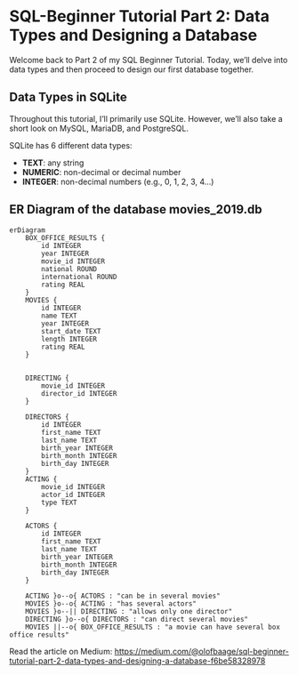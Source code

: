 # SQL-Beginner Tutorial Part 2: Data Types and Designing a Database
Welcome back to Part 2 of my SQL Beginner Tutorial. Today, we’ll delve into data types and then proceed to design our first database together.

## Data Types in SQLite

Throughout this tutorial, I’ll primarily use SQLite. However, we’ll also take a short look on MySQL, MariaDB, and PostgreSQL.

SQLite has 6 different data types:
* **TEXT**: any string
* **NUMERIC**: non-decimal or decimal number
* **INTEGER**: non-decimal numbers (e.g., 0, 1, 2, 3, 4…)



## ER Diagram of the database movies_2019.db

```mermaid
erDiagram              
    BOX_OFFICE_RESULTS {
        id INTEGER
        year INTEGER
        movie_id INTEGER
        national ROUND
        international ROUND
        rating REAL
    } 
    MOVIES {
        id INTEGER
        name TEXT
        year INTEGER
        start_date TEXT 
        length INTEGER
        rating REAL        
    } 
    

    DIRECTING {
        movie_id INTEGER 
        director_id INTEGER 
    }  

    DIRECTORS {
        id INTEGER
        first_name TEXT
        last_name TEXT
        birth_year INTEGER 
        birth_month INTEGER 
        birth_day INTEGER
    }     
    ACTING {
        movie_id INTEGER
        actor_id INTEGER
        type TEXT
    }
    
    ACTORS {
        id INTEGER
        first_name TEXT
        last_name TEXT
        birth_year INTEGER
        birth_month INTEGER
        birth_day INTEGER
    }   

    ACTING }o--o{ ACTORS : "can be in several movies"
    MOVIES }o--o{ ACTING : "has several actors"
    MOVIES }o--|| DIRECTING : "allows only one director"
    DIRECTING }o--o{ DIRECTORS : "can direct several movies" 
    MOVIES ||--o{ BOX_OFFICE_RESULTS : "a movie can have several box office results"   

```


Read the article on Medium: https://medium.com/@olofbaage/sql-beginner-tutorial-part-2-data-types-and-designing-a-database-f6be58328978
